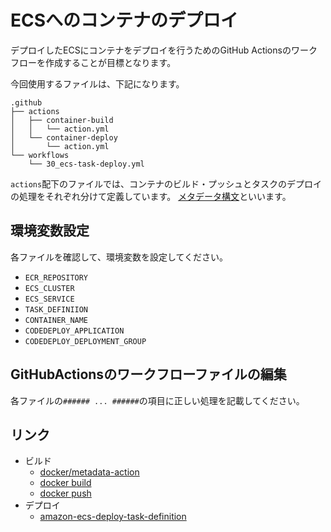 # ECSへのコンテナのデプロイ

デプロイしたECSにコンテナをデプロイを行うためのGitHub Actionsのワークフローを作成することが目標となります。

今回使用するファイルは、下記になります。

```text
.github
├── actions
│   ├── container-build
│   │   └── action.yml
│   └── container-deploy
│       └── action.yml
└── workflows
    └── 30_ecs-task-deploy.yml
```

`actions`配下のファイルでは、コンテナのビルド・プッシュとタスクのデプロイの処理をそれぞれ分けて定義しています。
[メタデータ構文](https://docs.github.com/ja/actions/sharing-automations/creating-actions/metadata-syntax-for-github-actions)といいます。

## 環境変数設定

各ファイルを確認して、環境変数を設定してください。

- `ECR_REPOSITORY`
- `ECS_CLUSTER`
- `ECS_SERVICE`
- `TASK_DEFINIION`
- `CONTAINER_NAME`
- `CODEDEPLOY_APPLICATION`
- `CODEDEPLOY_DEPLOYMENT_GROUP`

## GitHubActionsのワークフローファイルの編集

各ファイルの`###### ... ######`の項目に正しい処理を記載してください。  

## リンク

- ビルド
  - [docker/metadata-action](https://github.com/docker/metadata-action)
  - [docker build](https://docs.docker.jp/engine/reference/commandline/build.html)
  - [docker push](https://docs.docker.jp/engine/reference/commandline/push.html)
- デプロイ
  - [amazon-ecs-deploy-task-definition](https://github.com/aws-actions/amazon-ecs-deploy-task-definition)
